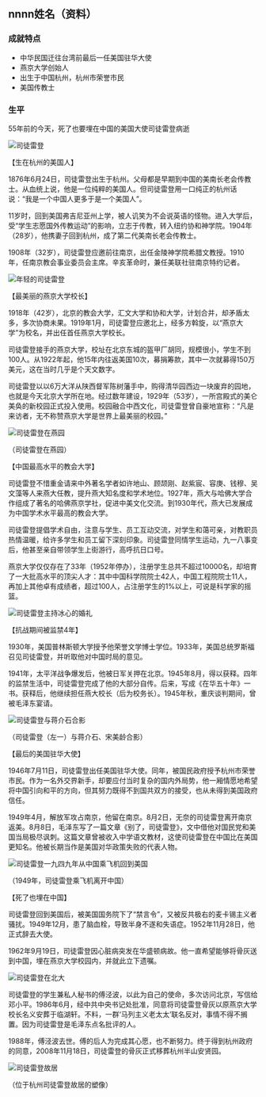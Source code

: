## nnnn姓名（资料）

### 成就特点

- 中华民国迁往台湾前最后一任美国驻华大使
- 燕京大学创始人
- 出生于中国杭州，杭州市荣誉市民
- 美国传教士


### 生平

55年前的今天，死了也要埋在中国的美国大使司徒雷登病逝

![司徒雷登](司徒雷登.jpeg)

【生在杭州的美国人】

1876年6月24日，司徒雷登出生于杭州。父母都是早期到中国的美南长老会传教士。从血统上说，他是一位纯粹的美国人。但司徒雷登用一口纯正的杭州话说：“我是一个中国人更多于是一个美国人”。

11岁时，回到美国弗吉尼亚州上学，被人讥笑为不会说英语的怪物。进入大学后，受“学生志愿国外传教运动”的影响，立志于传教，转入纽约协和神学院。1904年（28岁），他携妻子回到杭州，成了第二代美南长老会传教士。

1908年（32岁），司徒雷登应邀前往南京，出任金陵神学院希腊文教授。1910年，任南京教会事业委员会主席。辛亥革命时，兼任美联社驻南京特约记者。

![年轻的司徒雷登](年轻的司徒雷登.jpeg)

【最美丽的燕京大学校长】

1918年（42岁），北京的教会大学，汇文大学和协和大学，计划合并，却矛盾太多，多次协商未果。1919年1月，司徒雷登应邀北上，经多方斡旋，以“燕京大学”为校名，并出任首任燕京大学校长。

司徒雷登接手的燕京大学，校址在北京东城的盔甲厂胡同，规模很小，学生不到100人。从1922年起，他15年内往返美国10次，募捐筹款，其中一次就募得150万美元，这在当时几乎是个天文数字。

司徒雷登以以6万大洋从陕西督军陈树藩手中，购得清华园西边一块废弃的园地，也就是今天北京大学所在地。经过数年建设，1929年（53岁），一所宫殿式的美仑美奂的新校园正式投入使用。校园融合中西文化，司徒雷登曾自豪地宣称：“凡是来访者，无不称赞燕京大学是世界上最美丽的校园。”

![司徒雷登在燕园](司徒雷登在燕园.jpg)

（司徒雷登在燕园）

【中国最高水平的教会大学】

司徒雷登不惜重金请来中外著名学者如许地山、顾颉刚、赵紫宸、容庚、钱穆、吴文藻等人来燕大任教，提升燕大知名度和学术地位。1927年，燕大与哈佛大学合作组成了著名的哈佛燕京学社，促进中美文化交流。到1930年代，燕大已发展成为中国学术水平最高的教会大学。

司徒雷登提倡学术自由，注意与学生、员工互动交流，对学生和蔼可亲，对教职员热情温暖，给许多学生和员工留下深刻印象。司徒雷登同情学生运动，九一八事变后，他甚至亲自带领学生上街游行，高呼抗日口号。

燕京大学仅仅存在了33年（1952年停办），注册学生总共不超过10000名，却培育了一大批高水平的顶尖人才：其中中国科学院院士42人，中国工程院院士11人，再加上其他卓有成绩者，超过100人，占注册学生的1%以上，可说是科学家的摇篮。

![司徒雷登主持冰心的婚礼](司徒雷登主持冰心的婚礼.jpeg)





【抗战期间被监禁4年】

1930年，美国普林斯顿大学授予他荣誉文学博士学位。1933年，美国总统罗斯福召见司徒雷登，并听取他对中国时局的意见。

1941年，太平洋战争爆发后，他被日军关押在北京。1945年8月，得以获释。四年的监禁生活中，司徒雷登完成了他的大部分自传。后来，写成《在华五十年》一书。获释后，他继续担任燕大校长（后为校务长）。1945年秋，重庆谈判期间，曾被毛泽东宴请。

![司徒雷登与蒋介石合影](司徒雷登与蒋介石合影.jpeg)

（司徒雷登（左一）与蒋介石、宋美龄合影）

【最后的美国驻华大使】

1946年7月11日，司徒雷登出任美国驻华大使。同年，被国民政府授予杭州市荣誉市民。作为一名外交界新手，却要应付当时复杂的国内外局势，他一厢情愿地希望将中国引向和平的方向，但其努力既得不到国共双方的接受，也从未得到美国政府信任。

1949年4月，解放军攻占南京，他留在南京。8月2日，无奈的司徒雷登离开南京返美。8月8日，毛泽东写了一篇文章《别了，司徒雷登》，文中借他对国民党和美国当局极尽讽刺。这篇文章曾被收入中学语文教材，这使司徒雷登在中国比在美国更知名。他被长期当作是美国对华政策失败的代表人物。

![司徒雷登一九四九年从中国乘飞机回到美国](司徒雷登一九四九年从中国乘飞机回到美国.jpeg)

（1949年，司徒雷登乘飞机离开中国）

【死了也埋在中国】

司徒雷登回到美国后，被美国国务院下了“禁言令”，又被反共极右的麦卡锡主义者骚扰。1949年12月，患了脑血栓，导致半身不遂和失语症。1952年11月28日，他正式辞去大使。

1962年9月19日，司徒雷登因心脏病突发在华盛顿病故。他一直希望能够将骨灰送到中国，埋在燕京大学校园内，并就此立下遗嘱。

![司徒雷登在北大](司徒雷登在北大.jpeg)

司徒雷登的学生兼私人秘书的傅泾波，以此为自己的使命，多次访问北京，写信给邓小平。1986年6月，经中共中央书记处批准，同意将司徒雷登骨灰以原燕京大学校长名义安葬于临湖轩。不料，一群‘马列主义老太太’联名反对，事情不得不搁置。因为司徒雷登是毛泽东点名批评的人。

1988年，傅泾波去世。傅的后人为完成其心愿，也不断努力。终于得到杭州政府的同意，2008年11月18日，司徒雷登的骨灰正式移葬杭州半山安贤园。

![司徒雷登故居](司徒雷登故居.jpeg)


（位于杭州司徒雷登故居的塑像）

